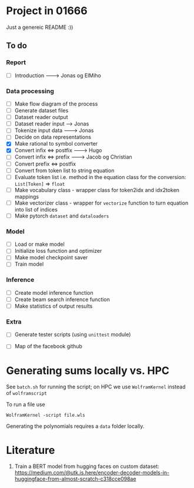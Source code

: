 # Project in 01666

Just a genereic README :))

## To do
### Report
- [ ] Introduction ---> Jonas og ElMiho
### Data processing
- [ ] Make flow diagram of the process
- [ ] Generate dataset files
- [ ] Dataset reader output
- [ ] Dataset reader input --> Jonas
- [ ] Tokenize input data ---> Jonas
- [ ] Decide on data representations
- [X] Make rational to symbol converter
- [X] Convert infix <=> postfix ---> Hugo
- [ ] Convert infix <=> prefix ---> Jacob og Christian
- [ ] Convert prefix <=> postfix
- [ ] Convert from token list to string equation
- [ ] Evaluate token list i.e. method in the equation class for the conversion: `List[Token]` => `float`
- [ ] Make vocabulary class - wrapper class for token2idx and idx2token mappings
- [ ] Make vectorizer class - wrapper for `vectorize` function to turn equation into list of indices
- [ ] Make pytorch `dataset` and `dataloaders`

### Model
- [ ] Load or make model
- [ ] Initialize loss function and optimizer
- [ ] Make model checkpoint saver
- [ ] Train model

### Inference
- [ ] Create model inference function
- [ ] Create beam search inference function
- [ ] Make statistics of output results

### Extra
- [ ] Generate tester scripts (using `unittest` module)
- [ ] Map of the facebook github


# Generating sums locally vs. HPC
See `batch.sh` for running the script; on HPC we use `WolframKernel` instead of `wolframscript`

To run a file use

```
WolframKernel -script file.wls
```

Generating the polynomials requires a `data` folder locally. 


# Literature
1. Train a BERT model from hugging faces on custom dataset: https://medium.com/@utk.is.here/encoder-decoder-models-in-huggingface-from-almost-scratch-c318cce098ae




